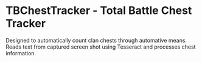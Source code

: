 # TBChestTracker - Total Battle Chest Tracker
Designed to automatically count clan chests through automative means. Reads text from captured screen shot using Tesseract and processes chest information. 
